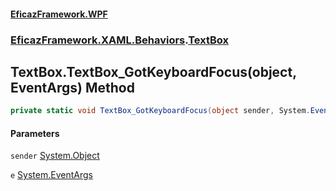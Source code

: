 #### [EficazFramework.WPF](EficazFrameworkWPF.md 'EficazFramework WPF')
### [EficazFramework.XAML.Behaviors](EficazFrameworkWPF.md#EficazFramework.XAML.Behaviors 'EficazFramework.XAML.Behaviors').[TextBox](EficazFramework.XAML.Behaviors/TextBox.md 'EficazFramework.XAML.Behaviors.TextBox')

## TextBox.TextBox_GotKeyboardFocus(object, EventArgs) Method

```csharp
private static void TextBox_GotKeyboardFocus(object sender, System.EventArgs e);
```
#### Parameters

<a name='EficazFramework.XAML.Behaviors.TextBox.TextBox_GotKeyboardFocus(object,System.EventArgs).sender'></a>

`sender` [System.Object](https://docs.microsoft.com/en-us/dotnet/api/System.Object 'System.Object')

<a name='EficazFramework.XAML.Behaviors.TextBox.TextBox_GotKeyboardFocus(object,System.EventArgs).e'></a>

`e` [System.EventArgs](https://docs.microsoft.com/en-us/dotnet/api/System.EventArgs 'System.EventArgs')